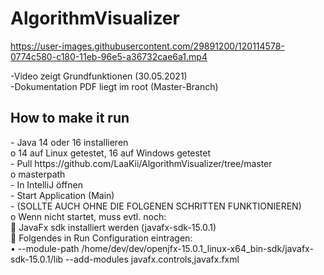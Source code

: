 # AlgorithmVisualizer


https://user-images.githubusercontent.com/29891200/120114578-0774c580-c180-11eb-96e5-a36732cae6a1.mp4


-Video zeigt Grundfunktionen (30.05.2021) </br>
-Dokumentation PDF liegt im root (Master-Branch)

<h2>How to make it run</h2>
-	Java 14 oder 16 installieren <br>
    o	14 auf Linux getestet, 16 auf Windows getestet</br>
-	Pull https://github.com/LaaKii/AlgorithmVisualizer/tree/master </br>
o	masterpath</br>
-	In IntelliJ öffnen</br>
-	Start Application (Main)</br>
-	(SOLLTE AUCH OHNE DIE FOLGENEN SCHRITTEN FUNKTIONIEREN)</br>
o	Wenn nicht startet, muss evtl. noch:</br>
	JavaFx sdk installiert werden (javafx-sdk-15.0.1)</br>
	Folgendes in Run Configuration eintragen:</br>
•	--module-path /home/dev/dev/openjfx-15.0.1_linux-x64_bin-sdk/javafx-sdk-15.0.1/lib --add-modules javafx.controls,javafx.fxml</br>
